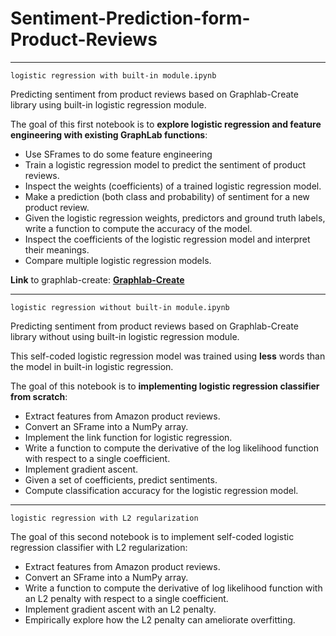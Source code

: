 # Sentiment-Prediction-form-Product-Reviews

---
``` logistic regression with built-in module.ipynb ```

Predicting sentiment from product reviews based on Graphlab-Create library using built-in logistic regression module.

The goal of this first notebook is to **explore logistic regression and feature engineering with existing GraphLab functions**:
* Use SFrames to do some feature engineering
* Train a logistic regression model to predict the sentiment of product reviews.
* Inspect the weights (coefficients) of a trained logistic regression model.
* Make a prediction (both class and probability) of sentiment for a new product review.
* Given the logistic regression weights, predictors and ground truth labels, write a function to compute the accuracy of the model.
* Inspect the coefficients of the logistic regression model and interpret their meanings.
* Compare multiple logistic regression models.

**Link** to graphlab-create:
**[Graphlab-Create](https://github.com/dato-code/GraphLab-Create-SDK)**

---
``` logistic regression without built-in module.ipynb ```

Predicting sentiment from product reviews based on Graphlab-Create library without using built-in logistic regression module.

This self-coded logistic regression model was trained using **less** words than the model in built-in logistic regression.

The goal of this notebook is to **implementing logistic regression classifier from scratch**:
* Extract features from Amazon product reviews.
* Convert an SFrame into a NumPy array.
* Implement the link function for logistic regression.
* Write a function to compute the derivative of the log likelihood function with respect to a single coefficient.
* Implement gradient ascent.
* Given a set of coefficients, predict sentiments.
* Compute classification accuracy for the logistic regression model.

---
```logistic regression with L2 regularization```

The goal of this second notebook is to implement self-coded logistic regression classifier with L2 regularization:
* Extract features from Amazon product reviews.
* Convert an SFrame into a NumPy array.
* Write a function to compute the derivative of log likelihood function with an L2 penalty with respect to a single coefficient.
* Implement gradient ascent with an L2 penalty.
* Empirically explore how the L2 penalty can ameliorate overfitting.
